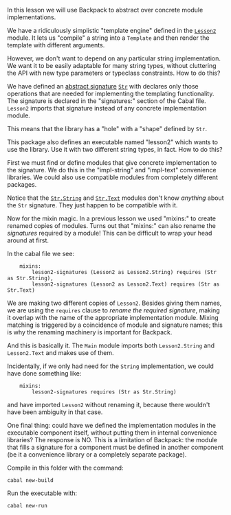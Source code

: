 In this lesson we will use Backpack to abstract over concrete module
implementations.

We have a ridiculously simplistic "template engine" defined in the
[`Lesson2`](./lib/Lesson2.hs) module. It lets us "compile" a string into a
`Template` and then render the template with different arguments.

However, we don't want to depend on any particular string implementation. We
want it to be easily adaptable for many string types, without cluttering the
API with new type parameters or typeclass constraints. How to do this?

We have defined an [abstract
signature](https://wiki.haskell.org/Module_signature) [`Str`](./lib/Str.hsig)
with declares only those operations that are needed for implementing the
templating functionality. The signature is declared in the "signatures:"
section of the Cabal file. `Lesson2` imports that signature instead of any
concrete implementation module. 

This means that the library has a "hole" with a "shape" defined by `Str`. 

This package also defines an executable named "lesson2" which wants to use the
library. Use it with two different string types, in fact. How to do this?

First we must find or define modules that give concrete implementation to the
signature. We do this in the "impl-string" and "impl-text" convenience
libraries. We could also use compatible modules from completely different
packages.

Notice that the [`Str.String`](./impl/Str/String.hs) and
[`Str.Text`](./impl/Str/Text.hs) modules don't know *anything* about the `Str`
signature. They just happen to be compatible with it.

Now for the mixin magic. In a previous lesson we used "mixins:" to create
renamed copies of modules. Turns out that "mixins:" can also rename the
*signatures* required by a module! This can be difficult to wrap your head
around at first.

In the cabal file we see:

```
    mixins:
        lesson2-signatures (Lesson2 as Lesson2.String) requires (Str as Str.String), 
        lesson2-signatures (Lesson2 as Lesson2.Text) requires (Str as Str.Text) 
```

We are making two different copies of `Lesson2`. Besides giving them names, we
are using the `requires` clause to *rename the required signature*, making it
overlap with the name of the appropriate implementation module. Mixing matching
is triggered by a coincidence of module and signature names; this is why the
renaming machinery is important for Backpack.

And this is basically it. The `Main` module imports both `Lesson2.String` and
`Lesson2.Text` and makes use of them.

Incidentally, if we only had need for the
`String` implementation, we could have done something like:

```
    mixins:
        lesson2-signatures requires (Str as Str.String) 
```

and have imported `Lesson2` without renaming it, because there wouldn't have
been ambiguity in that case.

One final thing: could have we defined the implementation modules in the
executable component itself, without putting them in internal convenience
libraries? The response is NO. This is a limitation of Backpack: the module
that fills a signature for a component must be defined in another component (be
it a convenience library or a completely separate package). 

Compile in this folder with the command:

```
cabal new-build
```
Run the executable with:

```
cabal new-run 
```

